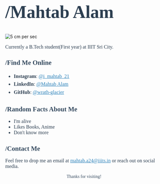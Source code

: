 <h1 style="font-family: Georgia, serif; ;font-size: 56px; color: #2c3e50;">/Mahtab Alam</h1>



![5 cm per sec](https://github.com/user-attachments/assets/6b5af9f5-1303-431c-8c04-3a3eac43a5fb)






<p style="font-family: Georgia, serif; font-size: 16px; color: #2c3e50;">
Currently a B.Tech student(First year) at IIIT Sri City. 

</p>

<h2 style="font-family: Georgia, serif; color: #34495e;">/Find Me Online </h2>
<ul style="font-family: Georgia, serif; font-size: 16px; color: #2c3e50; line-height: 1.6;">
  <li><strong>Instagram</strong>: <a href="https://instagram.com/i_mahtab_21" style="color: #2980b9;">@i_mahtab_21</a></li>
  <li><strong>LinkedIn</strong>: <a href="https://www.linkedin.com/in/mahtab-alam-63744a323" style="color: #2980b9;">@Mahtab Alam</a></li>
  <li><strong>GitHub</strong>: <a href="https://github.com/wrath-glacier" style="color: #2980b9;">@wrath-glacier</a></li>
</ul>

<h2 style="font-family: Georgia, serif; color: #34495e;">/Random Facts About Me </h2>
<ul style="font-family: Georgia, serif; font-size: 16px; color: #2c3e50;">
  <li>I'm alive</li>
  <li>Likes Books, Anime</li>
  <li>Don't know more</li>
</ul>

<h2 style="font-family: Georgia, serif; color: #34495e;">/Contact Me </h2>
<p style="font-family: Georgia, serif; font-size: 16px; color: #2c3e50;">
Feel free to drop me an email at <a href="mailto:mahtab.a24@iiits.in" style="color: #2980b9;">mahtab.a24@iiits.in</a> or reach out on social media.
</p>

<p style="font-family: Georgia, serif; text-align: center; color: #34495e;">Thanks for visiting!</p>
